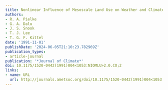 ```yaml
---
title: Nonlinear Influence of Mesoscale Land Use on Weather and Climate
authors:
- R. A. Pielke
- G. A. Dalu
- J. S. Snook
- T. J. Lee
- T. G. F. Kittel
date: '1991-11-01'
publishDate: '2024-06-05T21:10:23.782969Z'
publication_types:
- article-journal
publication: '*Journal of Climate*'
doi: 10.1175/1520-0442(1991)004<1053:NIOMLU>2.0.CO;2
links:
- name: URL
  url: http://journals.ametsoc.org/doi/10.1175/1520-0442(1991)004<1053:NIOMLU>2.0.CO;2
---
```

